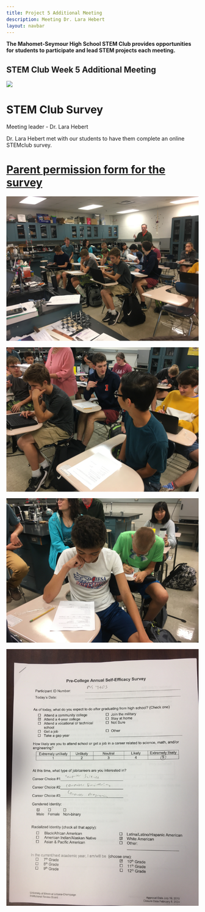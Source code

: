```yaml
---
title: Project 5 Additional Meeting
description: Meeting Dr. Lara Hebert              
layout: navbar
---
```


**The Mahomet-Seymour High School STEM Club provides opportunities for students to participate and lead STEM projects each meeting.** 


## **STEM Club Week 5 Additional Meeting**

![](images/ProjectWeekAdditional5A.jpg)

# **STEM Club Survey**
Meeting leader - Dr. Lara Hebert 

Dr. Lara Hebert met with our students to have them complete an online STEMclub survey.

# **[Parent permission form for the survey](/documents/SurveyParentConsentForm.pdf)**


![](images/ProjectWeek5AdditionalB.jpg)



![](images/ProjectWeek5AdditionalC.jpg)



![](images/ProjectWeek5AdditionalD.jpg)



![](images/ProjectWeek5AdditionalE.jpg)
